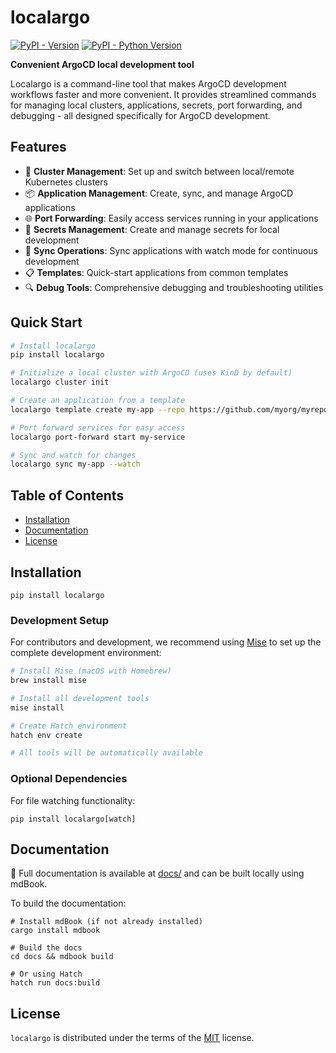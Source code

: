 # localargo

[![PyPI - Version](https://img.shields.io/pypi/v/localargo.svg)](https://pypi.org/project/localargo)
[![PyPI - Python Version](https://img.shields.io/pypi/pyversions/localargo.svg)](https://pypi.org/project/localargo)

**Convenient ArgoCD local development tool**

Localargo is a command-line tool that makes ArgoCD development workflows faster and more convenient. It provides streamlined commands for managing local clusters, applications, secrets, port forwarding, and debugging - all designed specifically for ArgoCD development.

## Features

- 🚀 **Cluster Management**: Set up and switch between local/remote Kubernetes clusters
- 📦 **Application Management**: Create, sync, and manage ArgoCD applications
- 🌐 **Port Forwarding**: Easily access services running in your applications
- 🔐 **Secrets Management**: Create and manage secrets for local development
- 🔄 **Sync Operations**: Sync applications with watch mode for continuous development
- 📋 **Templates**: Quick-start applications from common templates
- 🔍 **Debug Tools**: Comprehensive debugging and troubleshooting utilities

## Quick Start

```bash
# Install localargo
pip install localargo

# Initialize a local cluster with ArgoCD (uses KinD by default)
localargo cluster init

# Create an application from a template
localargo template create my-app --repo https://github.com/myorg/myrepo

# Port forward services for easy access
localargo port-forward start my-service

# Sync and watch for changes
localargo sync my-app --watch
```

## Table of Contents

- [Installation](#installation)
- [Documentation](#documentation)
- [License](#license)

## Installation

```console
pip install localargo
```

### Development Setup

For contributors and development, we recommend using [Mise](https://mise.jdx.dev/) to set up the complete development environment:

```bash
# Install Mise (macOS with Homebrew)
brew install mise

# Install all development tools
mise install

# Create Hatch environment
hatch env create

# All tools will be automatically available
```

### Optional Dependencies

For file watching functionality:
```console
pip install localargo[watch]
```

## Documentation

📖 Full documentation is available at [docs/](docs/) and can be built locally using mdBook.

To build the documentation:

```console
# Install mdBook (if not already installed)
cargo install mdbook

# Build the docs
cd docs && mdbook build

# Or using Hatch
hatch run docs:build
```

## License

`localargo` is distributed under the terms of the [MIT](https://spdx.org/licenses/MIT.html) license.
